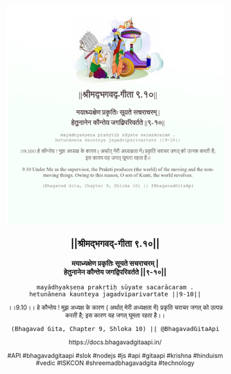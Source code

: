 <img src="../../asset/BG_9_10.png"/>
<center><h2>||श्रीमद्‍भगवद्‍-गीता ९.१०||</h2>
<h3>मयाध्यक्षेण प्रकृतिः सूयते सचराचरम् |<br/>हेतुनानेन कौन्तेय जगद्विपरिवर्तते ||९-१०||</h3>
<pre>mayādhyakṣeṇa prakṛtiḥ sūyate sacarācaram .<br/>hetunānena kaunteya jagadviparivartate ||9-10||</pre>
<p>।।9.10।। हे कौन्तेय ! मुझ अध्यक्ष के कारण ( अर्थात् मेरी अध्यक्षता में) प्रकृति चराचर जगत् को उत्पन्न करती है; इस कारण यह जगत् घूमता रहता है।।</p>
<pre>(Bhagavad Gita, Chapter 9, Shloka 10) || @BhagavadGitaApi</pre><p>https://docs.bhagavadgitaapi.in/</p><p>#API #bhagavadgitaapi #slok #nodejs #js #api #gitaapi #krishna #hinduism #vedic #ISKCON #shreemadbhagavadgita #technology</p></center>
